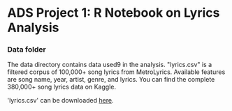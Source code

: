 # ADS Project 1: R Notebook on Lyrics Analysis
### Data folder

The data directory contains data used9 in the analysis. "lyrics.csv" is a filtered corpus of 100,000+ song lyrics from MetroLyrics. Available features are song name, year, artist, genre, and lyrics. You can find the complete 380,000+ song lyrics data on Kaggle.


'lyrics.csv' can be downloaded [here](https://www.dropbox.com/s/3tfv5v73z0ec8vr/lyrics.csv?dl=0).

